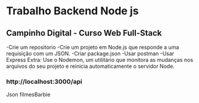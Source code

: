 # Trabalho Backend Node js 
## Campinho Digital - Curso Web Full-Stack


-Crie um repositorio 
-Crie um projeto em Node.js que responde a uma requisição com um JSON.
-Criar package.json
-Usar postman 
-Usar Express 
Extra: Use o Nodemon, um utilitário que monitora as mudanças nos arquivos do seu projeto e reinicia automaticamente o servidor Node.

### http://localhost:3000/api
Json filmesBarbie
